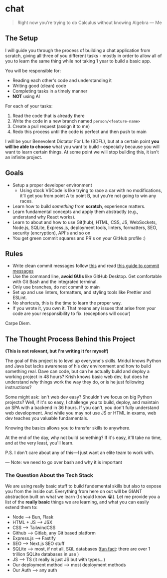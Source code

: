 # chat

> Right now you're trying to do Calculus without knowing Algebra — Me

## The Setup

I will guide you through the process of building a chat application from scratch, giving all three of you different tasks - mostly in order to allow all of you to learn the same thing while not taking 1 year to build a basic app.

You will be responsible for:

-   Reading each other's code and understanding it
-   Writing good (clean) code
-   Completing tasks in a timely manner
-   **NOT** using AI

For each of your tasks:

1. Read the code that is already there
2. Write the code in a new branch named `person/<feature-name>`
3. Create a pull request (assign it to me)
4. Redo this process until the code is perfect and then push to main

I will be your Benevolent Dictator For Life (BDFL), but at a certain point **you will be able to choose** what you want to build - especially because you will want to learn certain things. At some point we will stop building this, it isn't an infinite project.

## Goals

-   Setup a proper developer environment
    -   Using stock VSCode is like trying to race a car with no modifications, it’ll get you from point A to point B, but you’re not going to win any races.
-   Learn how to build _something_ from **scratch**, experience matters.
-   Learn fundamental concepts and apply them abstractly (e.g., understand why React works).
-   Learn to about and how to use Git(hub), HTML, CSS, JS, WebSockets, Node.js, SQLite, Express.js, deployment tools, linters, formatters, SEO, security (encryption), API's and so on
-   You get green commit squares and PR's on your GitHub profile :)

## Rules

-   Write clean commit messages follow [this](https://gist.github.com/joshbuchea/6f47e86d2510bce28f8e7f42ae84c716) and read [this guide to commit messages](https://chris.beams.io/posts/git-commit/)
-   Use the command line, **avoid GUIs** like GitHub Desktop. Get comfortable with Git Bash and the integrated terminal.
-   Only use branches, do not commit to main
-   Set up and use linters, formatters, and styling tools like Prettier and ESLint.
-   No shortcuts, this is the time to learn the proper way.
-   If you wrote it, you own it. That means any issues that arise from your code are your responsibility to fix. (exceptions will occur)

Carpe Diem.

## The Thought Process Behind this Project

**(This is not relevant, but I'm writing it for myself)**

The goal of this project is to level up everyone's skills. Mridul knows Python and Java but lacks awareness of his dev environment and how to build something real. Dave can code, but can he actually build and deploy a working project in 48 hours? Krish knows basic web dev, but does he understand _why_ things work the way they do, or is he just following instructions?

Some might ask: isn't web dev easy? Shouldn't we focus on big Python projects? Well, if it's so easy, I challenge you to build, deploy, and maintain an SPA with a backend in 36 hours. If you can't, you don't fully understand web development. And while you may not use JS or HTML in exams, web dev teaches you valuable fundamentals.

Knowing the basics allows you to transfer skills to anywhere.

At the end of the day, why not build something? If it's easy, it'll take no time, and at the very least, you'll learn.

P.S. I don't care about any of this—I just want an elite team to work with.

— Note: we need to go over bash and why it is important

### The Question About the Tech Stack

We are using really basic stuff to build fundemental skills but also to expose you from the inside out. Everything from here on out will be GIANT abstraction built on what we learn (I should know :sob:).
Let me provide you a list of the **really basic** things we are learning, and what you can easily extend them to:

-   Node --> Bun, Flask
-   HTML + JS --> JSX
-   CSS --> TailwindCSS
-   Github --> Gitlab, any Git based platform
-   Express.js --> Fastify
-   SEO --> Next.js SEO stuff
-   SQLite --> most, if not all, SQL databases ([fun fact](https://avi.im/blag/2024/sqlite-facts/): there are over 1 trillion SQLite databases in use )
-   JS --> TS (it really is just JS but with types...)
-   Our deployment method --> most deployment methods
-   Our Auth --> any auth
